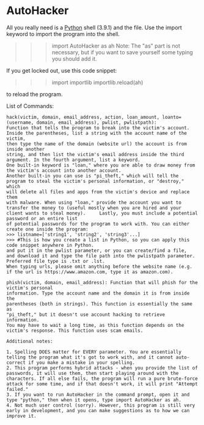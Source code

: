 # AutoHacker

All you really need is a [Python](python.org) shell (3.9.1) and the file. Use the import keyword to import the program into the shell.

>>> import AutoHacker as ah
Note: The "as" part is not necessary, but if you want to save yourself some typing you should add it.

If you get locked out, use this code snippet:

>>> import importlib
>>> importlib.reload(ah)

to reload the program.

List of Commands:

    hack(victim, domain, email_address, action, loan_amount, loanto=(username, domain, email_address), pwlist, pwlistpath):
    Function that tells the program to break into the victim's account.
    Inside the parentheses, list a string with the account name of the victim,
    then type the name of the domain (website url) the account is from inside another
    string, and then list the victim's email address inside the third argument. In the fourth argument, list a keyword.
    One built-in keyword is "loan," where you are able to draw money from the victim's account into another account.
    Another built-in you can use is "pi_theft," which will tell the
    program to steal the victim's personal information, or "destroy," which
    will delete all files and apps from the victim's device and replace them
    with malware. When using "loan," provide the account you want to transfer the money to (useful mostly when you are hired and your client wants to steal money).     Lastly, you must include a potential password or an entire list
    of potential passwords for the program to work with. You can either
    create one inside the program:
    >>> listname=['string1', 'string2', 'string3'...]
    >>> #This is how you create a list in Python, so you can apply this code snippet anywhere in Python.
    and put it in the pwlist parameter, or you can create/find a file,
    and download it and type the file path into the pwlistpath parameter. Preferred file type is .txt or .lst.
    When typing urls, please omit anything before the website name (e.g. if the url is https://www.amazon.com, type it as amazon.com).

    phish(victim, domain, email_address): Function that will phish for the victim's personal
    information. Type the account name and the domain it is from inside the
    parentheses (both in strings). This function is essentially the same as
    "pi_theft," but it doesn't use account hacking to retrieve information.
    You may have to wait a long time, as this function depends on the
    victim's response. This function uses scam emails.

    Additional notes:
    
    1. Spelling DOES matter for EVERY parameter. You are essentially telling the program what it's got to work with, and it cannot auto-correct if you make a mistake in your spelling.
    2. This program performs hybrid attacks - when you provide the list of passwords, it will use them, then start playing around with the characters. If all else fails, the program will run a pure brute-force attack for some time, and if that doesn't work, it will print "Attempt failed."
    3. If you want to run AutoHacker in the command prompt, open it and type "python," then when it opens, type import AutoHacker as ah.
    4. Not much user control (sorry). However, this program is still very early in development, and you can make suggestions as to how we can improve it.
